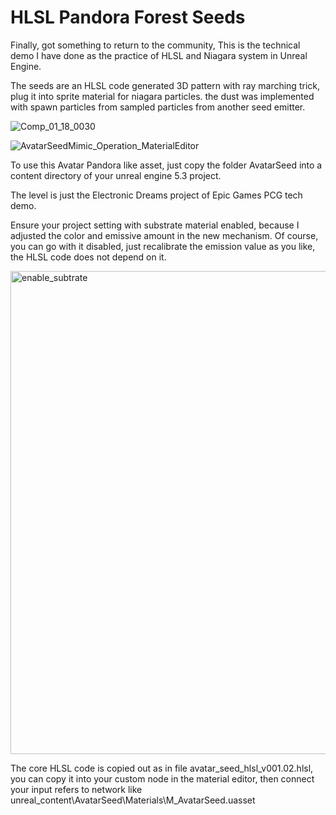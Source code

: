 # HLSL Pandora Forest Seeds
Finally, got something to return to the community, This is the technical demo I have done as the practice of HLSL and Niagara system in Unreal Engine.

The seeds are an HLSL code generated 3D pattern with ray marching trick, plug it into sprite material for niagara particles. the dust was implemented with spawn particles from sampled particles from another seed emitter.


![Comp_01_18_0030](https://github.com/baiyanghor/HLSL_Avatar_Seeds/assets/22685081/f4ef476a-6381-404b-97ae-285b947aeaef)

![AvatarSeedMimic_Operation_MaterialEditor](https://github.com/baiyanghor/HLSL_Avatar_Seeds/assets/22685081/c66ba097-9dbf-4e4f-bc86-ee0948a1d098)


To use this Avatar Pandora like asset, just copy the folder AvatarSeed into a content directory of your unreal engine 5.3 project.

The level is just the Electronic Dreams project of Epic Games PCG tech demo.

Ensure your project setting with substrate material enabled, because I adjusted the color and emissive amount in the new mechanism.
Of course, you can go with it disabled, just recalibrate the emission value as you like, the HLSL code does not depend on it.

<img width="773" alt="enable_subtrate" src="https://github.com/baiyanghor/HLSL_Avatar_Seeds/assets/22685081/1c2abc7d-12d4-43e1-9473-93181ecc3638">


The core HLSL code is copied out as in file avatar_seed_hlsl_v001.02.hlsl, you can copy it into your custom node in the material editor, then connect your input refers to network like unreal_content\AvatarSeed\Materials\M_AvatarSeed.uasset
